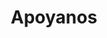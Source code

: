 ---
identifier: support
title: Apoyanos
intro: ¡Contribuya al éxito de la panadería y apoye a Xilonem para llevar a cabo su trabajo!
par1: Si está en Estelí, esperamos que venga a visitarnos y pruebe las reposterias que horneamos todos los días. Tenemos algunos asientos y café recién hecho.
par2: No está en Estelí, pero aún así quiere apoyarnos? ¡Estupendo! Tenemos una cuenta de PayPal para donaciones.
par3: Además, siempre estamos interesados en el equipo de panadería y otros suministros, como gabinetes, vitrinas, delantales, tamices y cualquier otra herramienta que pueda ser útil. Por favor contáctenos :)
---